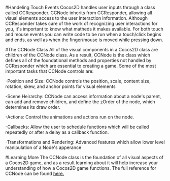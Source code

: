 #Handeling Touch Events
Cocos2D handles user inputs through a class called CCResponder.  CCNode inherits from CCResponder, allowing all visual elements access to the user interaction information.  Although CCResponder takes care of the work of recognizing user interactions for you, it's important to know what matheds it makes available.  For both touch and mouse events you can write code to be run when a touch/click begins and ends, as well as when the finger/mouse is moved while pressing down.


#The CCNode Class
All of the visual components in a Cocos2D class are children of the CCNode class.  As a result, CCNode is the class which defines all of the foundational methods and properties not handled by CCResponder which are essential to creating a game.  Some of the most important tasks that CCNode controls are:

-Position and Size: CCNode controls the position, scale, content size, rotation, skew, and anchor points for visual elements

-Scene Heirarchy:  CCNode can access information about a node's parent, can add and remove children, and define the zOrder of the node, which determines its draw order.

-Actions:  Control the animations and actions run on the node.

-Callbacks: Allow the user to schedule functions which will be called repeatedly or after a delay as a callback function.

-Transformations and Rendering:  Advanced features which allow lower level manipulation of a Node's apperance




#Learning More
The CCNode class is the foundation of all visual aspects of a Cocos2D game, and as a result learning about it will help increase your understanding of how a Cocos2D game functions.  The full reference for CCNode can be found [here.](www.cocos2d-swift.org/docs/api/classes/CCnode.html)